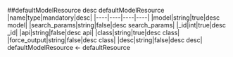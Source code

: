 ##defaultModelResource
desc defaultModelResource
|name|type|mandatory|desc|
|----|----|----|----|
|model|string|true|desc model|
|search_params|string|false|desc search_params|
|_id|int|true|desc _id|
|api|string|false|desc api|
|class|string|true|desc class|
|force_output|string|false|desc class|
|desc|string|false|desc desc|
defaultModelResource <- defaultResource
